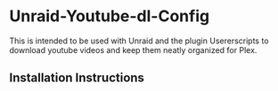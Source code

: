 # Unraid-Youtube-dl-Config

This is intended to be used with Unraid and the plugin Usererscripts to download youtube videos and keep them neatly organized for Plex.

## Installation Instructions

